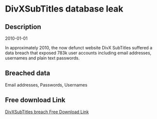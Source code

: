 # DivXSubTitles database leak

## Description

2010-01-01

In approximately 2010, the now defunct website DivX SubTitles suffered a data breach that exposed 783k user accounts including email addresses, usernames and plain text passwords.

## Breached data

Email addresses, Passwords, Usernames

## Free download Link

[DivXSubTitles breach Free Download Link](https://tinyurl.com/2b2k277t)
